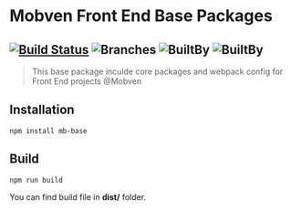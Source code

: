 # Mobven Front End Base Packages

 [![Build Status](https://travis-ci.org/{ORG-or-USERNAME}/{REPO-NAME}.png?branch=master)](https://travis-ci.org/{ORG-or-USERNAME}/{REPO-NAME}) ![Branches](https://img.shields.io/badge/Coverage-100%25-brightgreen.svg  "Make me better!") ![BuiltBy](https://img.shields.io/badge/JavaScript-Lovers-green.svg  "img.shields.io") ![BuiltBy](https://img.shields.io/badge/Vue-Included-yellow.svg  "img.shields.io")
 ----------
 
> This base package inculde core packages and webpack config for Front End projects @Mobven

## Installation

    npm install mb-base
    
## Build

    npm run build

You can find build file in **dist/** folder.

